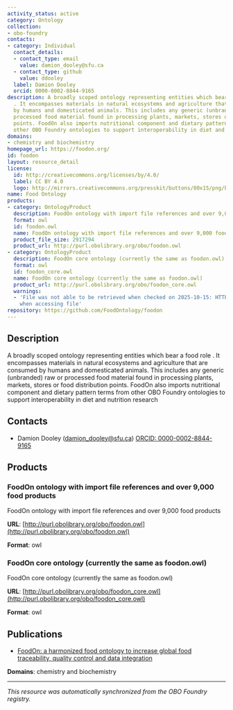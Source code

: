 ```yaml
---
activity_status: active
category: Ontology
collection:
- obo-foundry
contacts:
- category: Individual
  contact_details:
  - contact_type: email
    value: damion_dooley@sfu.ca
  - contact_type: github
    value: ddooley
  label: Damion Dooley
  orcid: 0000-0002-8844-9165
description: A broadly scoped ontology representing entities which bear a  food role
  . It encompasses materials in natural ecosystems and agriculture that are consumed
  by humans and domesticated animals. This includes any generic (unbranded) raw or
  processed food material found in processing plants, markets, stores or food distribution
  points. FoodOn also imports nutritional component and dietary pattern terms from
  other OBO Foundry ontologies to support interoperability in diet and nutrition research
domains:
- chemistry and biochemistry
homepage_url: https://foodon.org/
id: foodon
layout: resource_detail
license:
  id: http://creativecommons.org/licenses/by/4.0/
  label: CC BY 4.0
  logo: http://mirrors.creativecommons.org/presskit/buttons/80x15/png/by.png
name: Food Ontology
products:
- category: OntologyProduct
  description: FoodOn ontology with import file references and over 9,000 food products
  format: owl
  id: foodon.owl
  name: FoodOn ontology with import file references and over 9,000 food products
  product_file_size: 2917294
  product_url: http://purl.obolibrary.org/obo/foodon.owl
- category: OntologyProduct
  description: FoodOn core ontology (currently the same as foodon.owl)
  format: owl
  id: foodon_core.owl
  name: FoodOn core ontology (currently the same as foodon.owl)
  product_url: http://purl.obolibrary.org/obo/foodon_core.owl
  warnings:
  - 'File was not able to be retrieved when checked on 2025-10-15: HTTP 404 error
    when accessing file'
repository: https://github.com/FoodOntology/foodon
---
```

## Description

A broadly scoped ontology representing entities which bear a  food role . It encompasses materials in natural ecosystems and agriculture that are consumed by humans and domesticated animals. This includes any generic (unbranded) raw or processed food material found in processing plants, markets, stores or food distribution points. FoodOn also imports nutritional component and dietary pattern terms from other OBO Foundry ontologies to support interoperability in diet and nutrition research

## Contacts

- Damion Dooley (damion_dooley@sfu.ca) [ORCID: 0000-0002-8844-9165](https://orcid.org/0000-0002-8844-9165)

## Products

### FoodOn ontology with import file references and over 9,000 food products

FoodOn ontology with import file references and over 9,000 food products

**URL**: [http://purl.obolibrary.org/obo/foodon.owl](http://purl.obolibrary.org/obo/foodon.owl)

**Format**: owl

### FoodOn core ontology (currently the same as foodon.owl)

FoodOn core ontology (currently the same as foodon.owl)

**URL**: [http://purl.obolibrary.org/obo/foodon_core.owl](http://purl.obolibrary.org/obo/foodon_core.owl)

**Format**: owl

## Publications

- [FoodOn: a harmonized food ontology to increase global food traceability, quality control and data integration](https://www.ncbi.nlm.nih.gov/pubmed/31304272)

**Domains**: chemistry and biochemistry

---

*This resource was automatically synchronized from the OBO Foundry registry.*